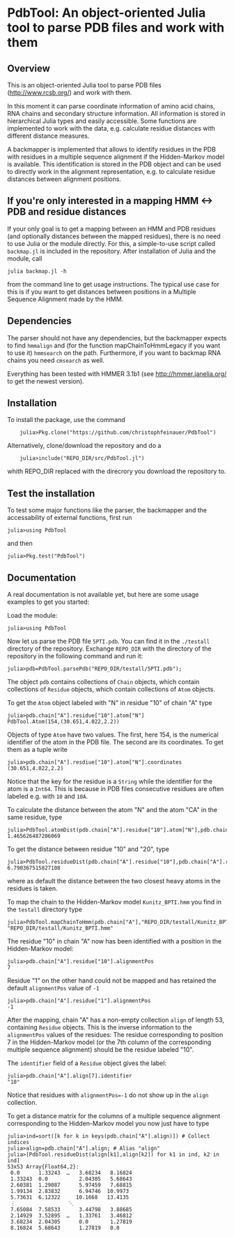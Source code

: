 PdbTool: An object-oriented Julia tool to parse PDB files and work with them
=============================================================================

Overview
--------

This is an object-oriented Julia tool to parse PDB files (http://www.rcsb.org/)
and work with them. 

In this moment it can parse coordinate information of amino acid chains, RNA
chains and secondary structure information. All information is stored in
hierarchical Julia types and easily accessible. Some functions are implemented
to work with the data, e.g. calculate residue distances with different distance
measures.

A backmapper is implemented that allows to identify residues in the PDB with
residues in a multiple sequence alignment if the Hidden-Markov model is
available. This identification is stored in the PDB object and can be used to
directly work in the alignment representation, e.g. to calculate residue
distances between alignment positions.

If you're only interested in a mapping HMM <-> PDB and residue distances
----------------------------------------------------------------------

If your only goal is to get a mapping between an HMM and PDB residues (and
optionally distances between the mapped residues), there is no need to use
Julia or the module directly. For this, a simple-to-use script called
`backmap.jl` is included in the repository. After installation of Julia and the
module, call 
```
julia backmap.jl -h
```
from the command line to get usage instructions.
The typical use case for this is if you want to get distances between positions
in a Multiple Sequence Alignment made by the HMM.

Dependencies
------------

The parser should not have any dependencies, but the backmapper expects to find `hmmalign`
and (for the function mapChainToHmmLegacy if you want to use it) `hmmsearch`
on the path. Furthermore, if you want to backmap RNA chains you need `cmsearch`
as well. 

Everything has been tested with HMMER 3.1b1 (see http://hmmer.janelia.org/ to get the newest version).

Installation
------------

To install the package, use the command

```
	julia>Pkg.clone("https://github.com/christophfeinauer/PdbTool")
```

Alternatively, clone/download the repository and do a
	
```
	julia>include("REPO_DIR/src/PdbTool.jl")
```

whith REPO_DIR replaced with the direcrory you download the repository to.


Test the installation
---------------------

To test some major functions like the parser, the backmapper and the accessability of external functions, first run 

```
julia>using PdbTool
```

and then

```
julia>Pkg.test("PdbTool")
```

Documentation
-------------

A real documentation is not available yet, but here are some usage examples to get you started:

Load the module:

```
julia>using PdbTool
```

Now let us parse the PDB file `5PTI.pdb`. You can find it in the `./testall`
directory of the repository. Exchange `REPO_DIR` with the directory of the
repository in the following command and run it:

```
julia>pdb=PdbTool.parsePdb("REPO_DIR/testall/5PTI.pdb");
```

The object `pdb` contains collections of `Chain` objects, which contain
collections of `Residue` objects, which contain collections of `Atom` objects.

To get the `Atom` object labeled with "N" in residue "10" of chain "A" type

```
julia>pdb.chain["A"].residue["10"].atom["N"]
PdbTool.Atom(154,(30.651,4.022,2.2))
```

Objects of type `Atom` have two values. The first, here 154, is the numerical identifier of the atom in the PDB file. The second are its coordinates. To get them as a tuple write
```
julia>pdb.chain["A"].resdiue["10"].atom["N"].coordinates
(30.651,4.022,2.2)
```

Notice that the key for the residue is a `String` while the identifier for the
atom is a `Int64`. This is because in PDB files consecutive residues are often
labeled e.g. with `10` and `10A`.

To calculate the distance between the atom "N" and the atom "CA" in the same residue, type

```
julia>PdbTool.atomDist(pdb.chain["A"].residue["10"].atom["N"],pdb.chain["A"].residue["10"].atom["CA"])
1.465626487206069
```

To get the distance between residue "10" and "20", type
```
julia>PdbTool.residueDist(pdb.chain["A"].residue["10"],pdb.chain["A"].residue["20"])
6.790367515827108
```
where as default the distance between the two closest heavy atoms in the residues is taken.

To map the chain to the Hidden-Markov model `Kunitz_BPTI.hmm` you find in the `testall` directory type

```
julia>PdbTool.mapChainToHmm(pdb.chain["A"],"REPO_DIR/testall/Kunitz_BPTI.hmm")
"REPO_DIR/testall/Kunitz_BPTI.hmm"
```

The residue "10" in chain "A" now has been identified with a position in the Hidden-Markov model:

```
julia>pdb.chain["A"].residue["10"].alignmentPos
7
```

Residue "1" on the other hand could not be mapped and has retained the default `alignmentPos` value of `-1`
```
julia>pdb.chain["A"].residue["1"].alignmentPos
-1
```

After the mapping, chain "A" has a non-empty collection `align` of length 53,
containing `Residue` objects.  This is the inverse information to the
`alignmentPos` values of the residues: The residue corresponding to position 7
in the Hidden-Markov model (or the 7th column of the corresponding multiple
sequence alignment) should be the residue labeled "10". 

The `identifier` field of a `Residue` object gives the label:

```
julia>pdb.chain["A"].align[7].identifier
"10"
```

Notice that residues with `alignmentPos=-1` do not show up in the `align` collection.

To get a distance matrix for the columns of a multiple sequence alignment corresponding to the Hidden-Markov model you now just have to type

```
julia>ind=sort([k for k in keys(pdb.chain["A"].align)]) # Collect indices
julia>align=pdb.chain["A"].align; # Alias "align" 
julia>[PdbTool.residueDist(align[k1],align[k2]) for k1 in ind, k2 in ind] 
53x53 Array{Float64,2}:
 0.0      1.33243  …   3.68234   8.16824
 1.33243  0.0          2.04305   5.68643
 2.60381  1.29087      5.97459   7.68815
 1.99134  2.83832      6.94746  10.9973 
 5.73631  6.12322     10.1668   13.4135 
 ⋮                 ⋱                    
 7.65084  7.58533      3.44798   3.88685
 2.14929  3.52895  …   1.33761   3.46812
 3.68234  2.04305      0.0       1.27819
 8.16824  5.68643      1.27819   0.0  
```





